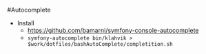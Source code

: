 #Autocomplete
* Install
  * https://github.com/bamarni/symfony-console-autocomplete
  * ```symfony-autocomplete bin/klahvik > $work/dotfiles/bashAutoComplete/completition.sh ```